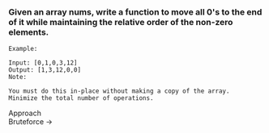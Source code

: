 ### Given an array nums, write a function to move all 0's to the end of it while maintaining the relative order of the non-zero elements.
    
    Example:
    
    Input: [0,1,0,3,12]
    Output: [1,3,12,0,0]
    Note:
    
    You must do this in-place without making a copy of the array.
    Minimize the total number of operations.
    
    
Approach  
Bruteforce -> 

